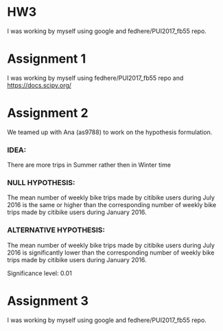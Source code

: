 # HW3

I was working by myself using google and fedhere/PUI2017_fb55 repo.

# Assignment 1
I was working by myself using fedhere/PUI2017_fb55 repo and https://docs.scipy.org/

# Assignment 2
We teamed up with Ana (as9788) to work on the hypothesis formulation.
### IDEA:
There are more trips in Summer rather then in Winter time

### NULL HYPOTHESIS:
The mean number of weekly bike trips made by citibike users during July 2016 is the same or higher than the corresponding number of weekly bike trips made by citibike users during January 2016.

### ALTERNATIVE HYPOTHESIS:
The mean number of weekly bike trips made by citibike users during July 2016 is significantly lower than the corresponding number of weekly bike trips made by citibike users during January 2016.

Significance level: 0.01

# Assignment 3
I was working by myself using google and fedhere/PUI2017_fb55 repo.
